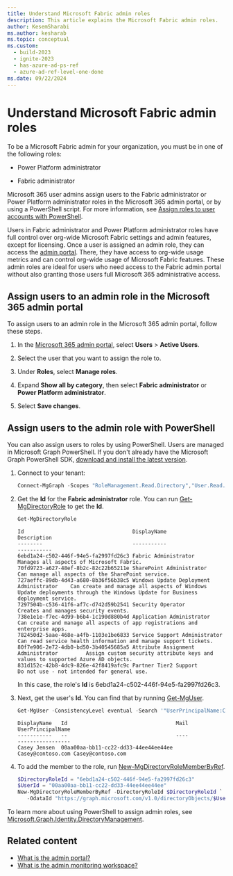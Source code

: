 ```yaml
---
title: Understand Microsoft Fabric admin roles
description: This article explains the Microsoft Fabric admin roles.
author: KesemSharabi
ms.author: kesharab
ms.topic: conceptual
ms.custom:
  - build-2023
  - ignite-2023
  - has-azure-ad-ps-ref
  - azure-ad-ref-level-one-done
ms.date: 09/22/2024
---
```


# Understand Microsoft Fabric admin roles

To be a Microsoft Fabric admin for your organization, you must be in one of the following roles:

* Power Platform administrator

* Fabric administrator

Microsoft 365 user admins assign users to the Fabric administrator or Power Platform administrator roles in the Microsoft 365 admin portal, or by using a PowerShell script. For more information, see [Assign roles to user accounts with PowerShell](/office365/enterprise/powershell/assign-roles-to-user-accounts-with-office-365-powershell).

Users in Fabric administrator and Power Platform administrator roles have full control over org-wide Microsoft Fabric settings and admin features, except for licensing. Once a user is assigned an admin role, they can access the [admin portal](admin-center.md). There, they have access to org-wide usage metrics and can control org-wide usage of Microsoft Fabric features. These admin roles are ideal for users who need access to the Fabric admin portal without also granting those users full Microsoft 365 administrative access.

## Assign users to an admin role in the Microsoft 365 admin portal

To assign users to an admin role in the Microsoft 365 admin portal, follow these steps.

1. In the [Microsoft 365 admin portal](https://portal.office.com/adminportal/home#/homepage), select **Users** > **Active Users**.

2. Select the user that you want to assign the role to.

3. Under **Roles**, select **Manage roles**.

4. Expand **Show all by category**, then select **Fabric administrator** or **Power Platform administrator**.

5. Select **Save changes**.

## Assign users to the admin role with PowerShell

You can also assign users to roles by using PowerShell. Users are managed in Microsoft Graph PowerShell. If you don't already have the Microsoft Graph PowerShell SDK, [download and install the latest version](/powershell/microsoftgraph/installation).

1. Connect to your tenant:

   ```powershell
   Connect-MgGraph -Scopes "RoleManagement.Read.Directory","User.Read.All","RoleManagement.ReadWrite.Directory"
   ```

1. Get the **Id** for the **Fabric administrator** role. You can run [Get-MgDirectoryRole](/powershell/module/microsoft.graph.identity.directorymanagement/get-mgdirectoryrole) to get the **Id**.

    ```powershell
    Get-MgDirectoryRole
    ```

    ```output
    Id                                   DisplayName                                Description
    --------                             -----------                                -----------
    6ebd1a24-c502-446f-94e5-fa2997fd26c3 Fabric Administrator                       Manages all aspects of Microsoft Fabric.
    70fd9723-a627-48ef-8b2c-82c22b65211e SharePoint Administrator                   Can manage all aspects of the SharePoint service.
    727aeffc-89db-4d43-a680-8b36f56b38c5 Windows Update Deployment Administrator    Can create and manage all aspects of Windows Update deployments through the Windows Update for Business deployment service.
    7297504b-c536-41f6-af7c-d742d59b2541 Security Operator                          Creates and manages security events.
    738e1e1e-f7ec-4d99-b6b4-1c190d880b4d Application Administrator                  Can create and manage all aspects of app registrations and enterprise apps.
    782450d2-5aae-468e-a4fb-1103e1be6833 Service Support Administrator              Can read service health information and manage support tickets.
    80f7e906-2e72-4db0-bd50-3b40545685a5 Attribute Assignment Administrator         Assign custom security attribute keys and values to supported Azure AD objects.
    831d152c-42b8-4dc9-826e-42f8419afc9c Partner Tier2 Support                      Do not use - not intended for general use.
    ```

    In this case, the role's **Id** is 6ebd1a24-c502-446f-94e5-fa2997fd26c3.

1. Next, get the user's **Id**. You can find that by running [Get-MgUser](/powershell/module/microsoft.graph.users/get-mguser).

    ```powershell
    Get-MgUser -ConsistencyLevel eventual -Search '"UserPrincipalName:Casey@contoso.com"'
    ```

    ```output
    DisplayName   Id                                   Mail              UserPrincipalName
    -----------   --                                   ----              -----------------
    Casey Jensen  00aa00aa-bb11-cc22-dd33-44ee44ee44ee Casey@contoso.com Casey@contoso.com
    ```

1. To add the member to the role, run [New-MgDirectoryRoleMemberByRef](/powershell/module/microsoft.graph.identity.directorymanagement/new-mgdirectoryrolememberbyref).

    ```powershell
    $DirectoryRoleId = "6ebd1a24-c502-446f-94e5-fa2997fd26c3"
    $UserId = "00aa00aa-bb11-cc22-dd33-44ee44ee44ee"
    New-MgDirectoryRoleMemberByRef -DirectoryRoleId $DirectoryRoleId `
       -OdataId "https://graph.microsoft.com/v1.0/directoryObjects/$UserId"
    ```

To learn more about using PowerShell to assign admin roles, see [Microsoft.Graph.Identity.DirectoryManagement](/powershell/module/microsoft.graph.identity.directorymanagement/).

## Related content

* [What is the admin portal?](admin-center.md)
* [What is the admin monitoring workspace?](monitoring-workspace.md)
